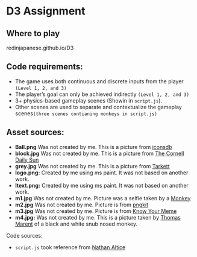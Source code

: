 # D3 Assignment

## Where to play
redinjapanese.github.io/D3

## Code requirements:
- The game uses both continuous and discrete inputs from the player `(Level 1, 2, and 3)`
- The player’s goal can only be achieved indirectly `(Level 1, 2, and 3)`
- 3+ physics-based gameplay scenes (Showin in `script.js`).
- Other scenes are used to separate and contextualize the gameplay scenes`(three scenes contianing monkeys in script.js)`

## Asset sources:
- **Ball.png** Was not created by me. This is a picture from [iconsdb](https://www.iconsdb.com/gray-icons/circle-icon.html)
- **block.jpg** Was not created by me. This is a picture from [The Cornell Daily Sun](https://cornellsun.com/2020/06/03/we-need-more-than-a-black-square/)
- **grey.jpg** Was not created by me. This is a picture from [Tarkett](https://professionals.tarkett.com/en_EU/collection-C000117-id-square/chambray-light-grey)
- **logo.png:** Created by me using ms paint. It was not based on another work.
- **ltext.png:** Created by me using ms paint. It was not based on another work.
- **m1.jpg** Was not created by me. Picture was a selfie taken by a [Monkey](https://en.wikipedia.org/wiki/Monkey_selfie_copyright_dispute)
- **m2.jpg** Was not created by me. Picture is from [pngkit](https://www.pngkit.com/view/u2q8w7a9i1y3r5o0_pics-of-monkeys-smiling-happy-birthday-gemini-monkey/)
- **m3.jpg** Was not created by me. Picture is from [Know Your Meme](https://knowyourmeme.com/memes/le-monke-uh-oh-stinky)
- **m4.jpg:** Was not created by me. This is a picture taken by [Thomas Marent](https://www.smithsonianmag.com/smart-news/monkeys-like-full-red-lips-too-180957565/) of a black and white snub nosed monkey.

Code sources:
- `script.js` took reference from [Nathan Altice](https://github.com/nathanaltice/MovementStudies)
